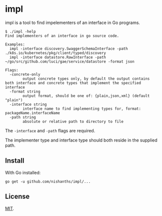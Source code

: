 # impl

impl is a tool to find impelementers of an interface in Go programs.

```
$ ./impl -help
Find implementers of an interface in go source code.

Examples:
  impl -interface discovery.SwaggerSchemaInterface -path ./k8s.io/kubernetes/pkg/client/typed/discovery
  impl -interface datastore.RawInterface -path ~/go/src/github.com/luci/gae/service/datastore -format json 

Flags:
  -concrete-only
    	output concrete types only, by default the output contains both interface and concrete types that implement the specified interface
  -format string
    	output format, should be one of: {plain,json,xml} (default "plain")
  -interface string
    	interface name to find implementing types for, format: packageName.interfaceName
  -path string
    	absolute or relative path to directory to file
```

The `-interface` and `-path` flags are required.

The implementer type and interface type should both reside in the supplied path.

## Install

With Go installed:

```
go get -u github.com/nishanths/impl/...
```

## License

[MIT](https://nishanths.mit-license.org).
